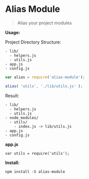 # Alias Module

> Alias your project modules

__Usage:__

Project Directory Structure:

```
- lib/
  - helpers.js
  - utils.js
- app.js
- config.js
```

```javascript
var alias = require('alias-module');

alias( 'utils', './lib/utils.js' );
```

Result:

```
- lib/
  - helpers.js
  - utils.js
- node_modules/
  - utils/
    - index.js -> lib/utils.js
- app.js
- config.js
```

__app.js__

```
var utils = require('utils');
```

__Install:__

```
npm install -S alias-module
```